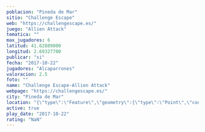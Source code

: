 ```yaml
---
poblacion: "Pineda de Mar"
sitio: "Challenge Escape"
web: "https://challengescape.es/"
juego: "Allien Attack"
tematica: ""
max_jugadores: 6
latitud: 41.62889000
longitud: 2.69327700
publicar: "si"
fecha: "2017-10-22"
jugadores: "Alcaparrones"
valoracion: 2.5
foto: ""
name: "Challenge Escape-Allien Attack"
webpage: "https://challengescape.es/"
city: "Pineda de Mar"
location: "{\"type\":\"Feature\",\"geometry\":{\"type\":\"Point\",\"coordinates\":[41.62889,2.693277]}}"
active: true
play_date: "2017-10-22"
rating: "NaN"
---
```

